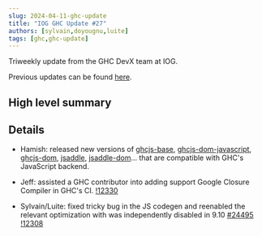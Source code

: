 ```yaml
---
slug: 2024-04-11-ghc-update
title: "IOG GHC Update #27"
authors: [sylvain,doyougnu,luite]
tags: [ghc,ghc-update]
---
```


Triweekly update from the GHC DevX team at IOG.

<!-- truncate -->

Previous updates can be found [here](https://engineering.iog.io/tags/ghc-update).

## High level summary


## Details

- Hamish: released new versions of
  [ghcjs-base](https://hackage.haskell.org/package/ghcjs-base),
  [ghcjs-dom-javascript](https://hackage.haskell.org/package/ghcjs-dom-javascript),
  [ghcjs-dom](https://hackage.haskell.org/package/ghcjs-dom),
  [jsaddle](https://hackage.haskell.org/package/jsaddle),
  [jsaddle-dom](https://hackage.haskell.org/package/jsaddle-dom)... that are
  compatible with GHC's JavaScript backend.

- Jeff: assisted a GHC contributor into adding support Google Closure Compiler
  in GHC's CI.
  [!12330](https://gitlab.haskell.org/ghc/ghc/-/merge_requests/12330)

- Sylvain/Luite: fixed tricky bug in the JS codegen and reenabled the relevant optimization with was independently disabled in 9.10 [#24495](https://gitlab.haskell.org/ghc/ghc/-/issues/24495) [!12308](https://gitlab.haskell.org/ghc/ghc/-/merge_requests/12308)
